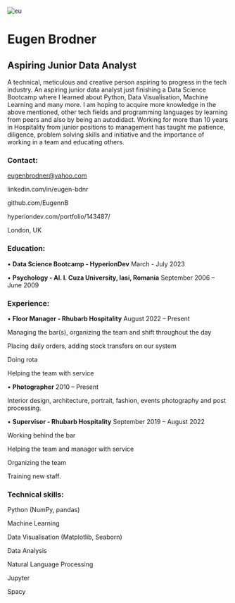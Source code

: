 ![eu](https://www.cheme.washington.edu/sites/cheme/files/undergrads/imgs/computing-header.jpg)


# Eugen Brodner

## Aspiring Junior Data Analyst

A technical, meticulous and creative person aspiring to progress in
the tech industry. An aspiring junior data analyst just finishing a Data
Science Bootcamp where I learned about Python, Data Visualisation,
Machine Learning and many more. I am hoping to acquire more
knowledge in the above mentioned, other tech fields and programming
languages by learning from peers and also by being an autodidact.
Working for more than 10 years in Hospitality from junior positions to
management has taught me patience, diligence, problem solving skills
and initiative and the importance of working in a team and educating
others.

### Contact:
eugenbrodner@yahoo.com

linkedin.com/in/eugen-bdnr

github.com/EugennB

hyperiondev.com/portfolio/143487/

London, UK


### Education:
• **Data Science Bootcamp - HyperionDev**
March - July 2023

• **Psychology - Al. I. Cuza University, Iasi, Romania**
September 2006 – June 2009

### Experience:
• **Floor Manager - Rhubarb Hospitality**
August 2022 – Present

Managing the bar(s), organizing the team and shift throughout the day

Placing daily orders, adding stock transfers on our system

Doing rota

Helping the team with service

• **Photographer**
2010 – Present

Interior design, architecture, portrait, fashion, events photography
and post processing.

• **Supervisor - Rhubarb Hospitality**
September 2019 – August 2022

Working behind the bar

Helping the team and manager with service

Organizing the team

Training new staff.


### Technical skills:

Python (NumPy, pandas)

Machine Learning

Data Visualisation (Matplotlib, Seaborn)

Data Analysis

Natural Language Processing

Jupyter

Spacy
